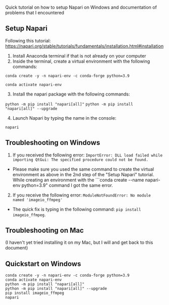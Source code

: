 Quick tutorial on how to setup Napari on Windows and documentation of problems that I encountered

## Setup Napari

Following this tutorial: https://napari.org/stable/tutorials/fundamentals/installation.html#installation
1. Install Anaconda terminal if that is not already on your computer
2. Inside the terminal, create a virtual environment with the following commands:

```conda create -y -n napari-env -c conda-forge python=3.9```

```conda activate napari-env```

3. Install the napari package with the following commands:

```python -m pip install "napari[all]"```
```python -m pip install "napari[all]" --upgrade```

4. Launch Napari by typing the name in the console:

 ```napari```


## Troubleshooting on Windows

1. If you received the following error: ```ImportError: DLL load failed while importing QtGui: The specified procedure could not be found.```

- Please make sure you used the same command to create the virtual environment as above in the 2nd step of the "Setup Napari" tutorial. While creating an environment with the ```conda create --name napari-env python=3.9" command I got the same error.


2. If you receive the following error:  ```ModuleNotFoundError: No module named 'imageio_ffmpeg'```

- The quick fix is typing in the following command: ```pip install imageio_ffmpeg```.

## Troubleshooting on Mac
(I haven't yet tried installing it on my Mac, but I will and get back to this document)

## Quickstart on Windows

```
conda create -y -n napari-env -c conda-forge python=3.9
conda activate napari-env
python -m pip install "napari[all]"
python -m pip install "napari[all]" --upgrade
pip install imageio_ffmpeg
napari

```
